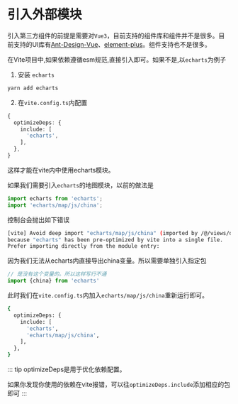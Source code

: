 # 引入外部模块

引入第三方组件的前提是需要对`Vue3`，目前支持的组件库和组件并不是很多。目前支持的UI库有[Ant-Design-Vue](https://2x.antdv.com/docs/vue/introduce-cn/)、[element-plus](https://github.com/element-plus/element-plus)。组件支持也不是很多。

在Vite项目中,如果依赖遵循esm规范,直接引入即可。如果不是,以`echarts`为例子

1. 安装 `echarts`

```bash
yarn add echarts
```
2. 在`vite.config.ts`内配置

```ts
{
  optimizeDeps: {
    include: [
      'echarts',
    ],
  },
}
```
这样才能在vite内中使用echarts模块。

如果我们需要引入`echarts`的地图模块，以前的做法是

```ts
import echarts from 'echarts';
import 'echarts/map/js/china';
```
控制台会抛出如下错误

```bash
[vite] Avoid deep import "echarts/map/js/china" (imported by /@/views/demo/echarts/Map.vue)
because "echarts" has been pre-optimized by vite into a single file.
Prefer importing directly from the module entry:
```

因为我们无法从echarts内直接导出china变量。所以需要单独引入指定包

```ts
// 是没有这个变量的。所以这样写行不通
import {china} from 'echarts'
```

此时我们在`vite.config.ts`内加入`echarts/map/js/china`重新运行即可。

```bash
{
  optimizeDeps: {
    include: [
      'echarts',
      'echarts/map/js/china',
    ],
  },
}
```

::: tip
optimizeDeps是用于优化依赖配置。

如果你发现你使用的依赖在vite报错，可以往`optimizeDeps.include`添加相应的包即可
:::

